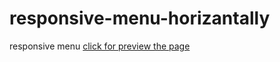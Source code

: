 # responsive-menu-horizantally
responsive menu
[click for preview the page](https://ErdoganSenturk.github.io/resp_menu/)
